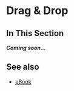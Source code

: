 # Drag & Drop

## In This Section

***Coming soon...***

## See also

* [eBook](/docs/documentation/eBook)
